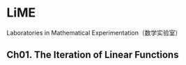 # LiME
Laboratories in Mathematical Experimentation（数学实验室）

## Ch01. The Iteration of Linear Functions


